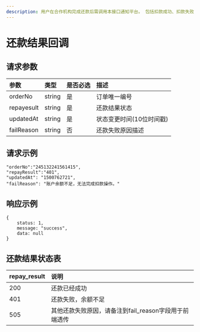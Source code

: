 ```yaml
---
description: 用户在合作机构完成还款后需调用本接口通知平台。 包括扣款成功、扣款失败、扣款失败原因、扣款类型（还款扣款，展期扣款）
---
```


# 还款结果回调

## 请求参数 <a id="&#x8BF7;&#x6C42;&#x53C2;&#x6570;"></a>

| 参数 | 类型 | 是否必选 | 描述 |
| :--- | :--- | :--- | :--- |
| orderNo | string | 是 | 订单唯一编号 |
| repayesult | string | 是 | 还款结果状态 |
| updatedAt | string | 是 | 状态变更时间\(10位时间戳\) |
| failReason | string | 否 | 还款失败原因描述 |

## 请求示例

```text
"orderNo":"245132241561415",
"repayResult":"401",
"updatedAt": "1500762721",
"failReason": "账户余额不足，无法完成扣款操作。"
```

## 响应示例

```text
{
    status: 1,
    message: "success",
    data: null
}
```

## 还款结果状态表

| repay\_result | 说明 |
| :--- | :--- |
| 200 | 还款已经成功 |
| 401 | 还款失败，余额不足 |
| 505 | 其他还款失败原因，请备注到fail\_reason字段用于前端透传 |



